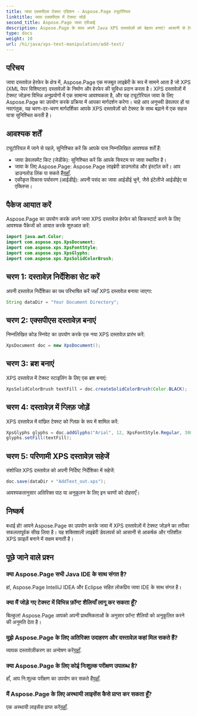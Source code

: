 ```yaml
---
title: जावा एक्सपीएस टेक्स्ट एडिशन - Aspose.Page ट्यूटोरियल
linktitle: जावा एक्सपीएस में टेक्स्ट जोड़ें
second_title: Aspose.Page जावा एपीआई
description: Aspose.Page के साथ अपने Java XPS दस्तावेज़ों को बेहतर बनाएं! आसानी से टेक्स्ट जोड़ने के लिए हमारी चरण-दर-चरण मार्गदर्शिका का पालन करें। आज ही अपने दस्तावेज़ हेरफेर कौशल को उन्नत करें।
type: docs
weight: 10
url: /hi/java/xps-text-manipulation/add-text/
---
```

## परिचय
जावा दस्तावेज़ हेरफेर के क्षेत्र में, Aspose.Page एक मजबूत लाइब्रेरी के रूप में सामने आता है जो XPS (XML पेपर विशिष्टता) दस्तावेज़ों के निर्माण और हेरफेर की सुविधा प्रदान करता है। XPS दस्तावेज़ों में टेक्स्ट जोड़ना विभिन्न अनुप्रयोगों में एक सामान्य आवश्यकता है, और यह ट्यूटोरियल जावा के लिए Aspose.Page का उपयोग करके प्रक्रिया में आपका मार्गदर्शन करेगा। चाहे आप अनुभवी डेवलपर हों या नवागंतुक, यह चरण-दर-चरण मार्गदर्शिका आपके XPS दस्तावेज़ों को टेक्स्ट के साथ बढ़ाने में एक सहज यात्रा सुनिश्चित करती है।
## आवश्यक शर्तें
ट्यूटोरियल में जाने से पहले, सुनिश्चित करें कि आपके पास निम्नलिखित आवश्यक शर्तें हैं:
- जावा डेवलपमेंट किट (जेडीके): सुनिश्चित करें कि आपके सिस्टम पर जावा स्थापित है।
-  जावा के लिए Aspose.Page: Aspose.Page लाइब्रेरी डाउनलोड और इंस्टॉल करें। आप डाउनलोड लिंक पा सकते हैं[यहाँ](https://releases.aspose.com/page/java/).
- एकीकृत विकास पर्यावरण (आईडीई): अपनी पसंद का जावा आईडीई चुनें, जैसे इंटेलीजे आईडीईए या एक्लिप्स।
## पैकेज आयात करें
Aspose.Page का उपयोग करके अपने जावा XPS दस्तावेज़ हेरफेर को किकस्टार्ट करने के लिए आवश्यक पैकेजों को आयात करके शुरुआत करें:
```java
import java.awt.Color;
import com.aspose.xps.XpsDocument;
import com.aspose.xps.XpsFontStyle;
import com.aspose.xps.XpsGlyphs;
import com.aspose.xps.XpsSolidColorBrush;
```
## चरण 1: दस्तावेज़ निर्देशिका सेट करें
अपनी दस्तावेज़ निर्देशिका का पथ परिभाषित करें जहाँ XPS दस्तावेज़ बनाया जाएगा:
```java
String dataDir = "Your Document Directory";
```
## चरण 2: एक्सपीएस दस्तावेज़ बनाएं
निम्नलिखित कोड स्निपेट का उपयोग करके एक नया XPS दस्तावेज़ प्रारंभ करें:
```java
XpsDocument doc = new XpsDocument();
```
## चरण 3: ब्रश बनाएं
XPS दस्तावेज़ में टेक्स्ट स्टाइलिंग के लिए एक ब्रश बनाएं:
```java
XpsSolidColorBrush textFill = doc.createSolidColorBrush(Color.BLACK);
```
## चरण 4: दस्तावेज़ में ग्लिफ़ जोड़ें
XPS दस्तावेज़ में वांछित टेक्स्ट को ग्लिफ़ के रूप में शामिल करें:
```java
XpsGlyphs glyphs = doc.addGlyphs("Arial", 12, XpsFontStyle.Regular, 300f, 450f, "Hello World!");
glyphs.setFill(textFill);
```
## चरण 5: परिणामी XPS दस्तावेज़ सहेजें
संशोधित XPS दस्तावेज़ को अपनी निर्दिष्ट निर्देशिका में सहेजें:
```java
doc.save(dataDir + "AddText_out.xps");
```
आवश्यकतानुसार अतिरिक्त पाठ या अनुकूलन के लिए इन चरणों को दोहराएँ।
## निष्कर्ष
बधाई हो! आपने Aspose.Page का उपयोग करके जावा में XPS दस्तावेज़ों में टेक्स्ट जोड़ने का तरीका सफलतापूर्वक सीख लिया है। यह शक्तिशाली लाइब्रेरी डेवलपर्स को आसानी से आकर्षक और गतिशील XPS फ़ाइलें बनाने में सक्षम बनाती है।
## पूछे जाने वाले प्रश्न
### क्या Aspose.Page सभी Java IDE के साथ संगत है?
हां, Aspose.Page IntelliJ IDEA और Eclipse सहित लोकप्रिय जावा IDE के साथ संगत है।
### क्या मैं जोड़े गए टेक्स्ट में विभिन्न फ़ॉन्ट शैलियाँ लागू कर सकता हूँ?
बिल्कुल! Aspose.Page आपको अपनी प्राथमिकताओं के अनुसार फ़ॉन्ट शैलियों को अनुकूलित करने की अनुमति देता है।
### मुझे Aspose.Page के लिए अतिरिक्त उदाहरण और दस्तावेज़ कहां मिल सकते हैं?
 व्यापक दस्तावेज़ीकरण का अन्वेषण करें[यहाँ](https://reference.aspose.com/page/java/).
### क्या Aspose.Page के लिए कोई निःशुल्क परीक्षण उपलब्ध है?
 हाँ, आप नि:शुल्क परीक्षण का उपयोग कर सकते हैं[यहाँ](https://releases.aspose.com/).
### मैं Aspose.Page के लिए अस्थायी लाइसेंस कैसे प्राप्त कर सकता हूँ?
 एक अस्थायी लाइसेंस प्राप्त करें[यहाँ](https://purchase.aspose.com/temporary-license/).